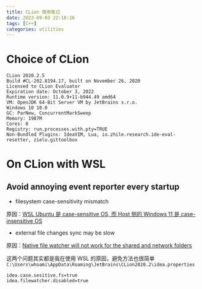 ```yaml
---
title: CLion 使用笔记
date: 2022-09-03 22:18:16
tags: [C++]
categories: utilities
---
```


# Choice of CLion

<!--more-->

```
CLion 2020.2.5
Build #CL-202.8194.17, built on November 26, 2020
Licensed to CLion Evaluator
Expiration date: October 3, 2022
Runtime version: 11.0.9+11-b944.49 amd64
VM: OpenJDK 64-Bit Server VM by JetBrains s.r.o.
Windows 10 10.0
GC: ParNew, ConcurrentMarkSweep
Memory: 1987M
Cores: 8
Registry: run.processes.with.pty=TRUE
Non-Bundled Plugins: IdeaVIM, Lua, io.zhile.research.ide-eval-resetter, zielu.gittoolbox
```

# On CLion with WSL

## Avoid annoying event reporter every startup

- filesystem case-sensitivity mismatch

原因：[WSL Ubuntu 是 case-sensitive OS, 而 Host 侧的 Windows 11 是 case-insensitive OS](https://confluence.jetbrains.com/display/IDEADEV/Filesystem+Case-Sensitivity+Mismatch)

- external file changes sync may be slow

原因：[Native file watcher will not work for the shared and network folders](https://intellij-support.jetbrains.com/hc/en-us/community/posts/115000013130-External-file-changes-sync-may-be-slow)

这两个问题其实都是我在使用 WSL 的原因，避免方法也很简单 `C:\Users\whoami\AppData\Roaming\JetBrains\CLion2020.2\idea.properties`

```
idea.case.sesitive.fs=true
idea.filewatcher.disabled=true
```
